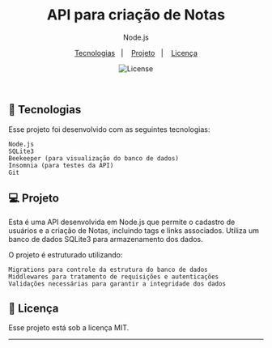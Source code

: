 <h1 align="center"> API para criação de Notas </h1>

<p align="center">
Node.js
</p>

<p align="center">
  <a href="#-tecnologias">Tecnologias</a>&nbsp;&nbsp;&nbsp;|&nbsp;&nbsp;&nbsp;
  <a href="#-projeto">Projeto</a>&nbsp;&nbsp;&nbsp;|&nbsp;&nbsp;&nbsp;
  <a href="#memo-licença">Licença</a>
</p>

<p align="center">
  <img alt="License" src="https://img.shields.io/static/v1?label=license&message=MIT&color=49AA26&labelColor=000000">
</p>

<br>



## 🚀 Tecnologias

Esse projeto foi desenvolvido com as seguintes tecnologias:

    Node.js
    SQLite3
    Beekeeper (para visualização do banco de dados)
    Insomnia (para testes da API)
    Git


## 💻 Projeto

Esta é uma API desenvolvida em Node.js que permite o cadastro de usuários e a criação de Notas, incluindo tags e links associados. Utiliza um banco de dados SQLite3 para armazenamento dos dados.

O projeto é estruturado utilizando:

    Migrations para controle da estrutura do banco de dados
    Middlewares para tratamento de requisições e autenticações
    Validações necessárias para garantir a integridade dos dados

## :memo: Licença

Esse projeto está sob a licença MIT.

---